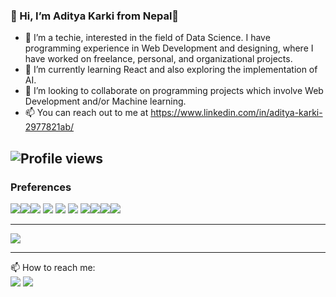 ### 👋 Hi, I’m Aditya Karki from Nepal👋

- 👀 I’m a techie, interested in the field of Data Science. I have programming experience in Web Development and designing, where I have worked on freelance, personal, and organizational projects.
- 🌱 I’m currently learning React and also exploring the implementation of AI.
- 💞️ I’m looking to collaborate on programming projects which involve Web Development and/or Machine learning.
- 📫 You can reach out to me at https://www.linkedin.com/in/aditya-karki-2977821ab/

![Profile views](https://gpvc.arturio.dev/KarkiAdit) 
---

### Preferences

<img src="https://img.shields.io/badge/Python-14354C?style=for-the-badge&logo=python&logoColor=white"><img src="https://img.shields.io/badge/numpy%20-%23013243.svg?&style=for-the-badge&logo=numpy&logoColor=white" /><img src="https://img.shields.io/badge/HTML5-E34F26?style=for-the-badge&logo=html5&logoColor=white"> <img src="https://img.shields.io/badge/CSS3-1572B6?style=for-the-badge&logo=css3&logoColor=white"> <img src="https://img.shields.io/badge/JavaScript-323330?style=for-the-badge&logo=javascript&logoColor=F7DF1E"> <img src="https://img.shields.io/badge/Bootstrap-563D7C?style=for-the-badge&logo=bootstrap&logoColor=white"> <img src="https://img.shields.io/badge/c++%20-%2300599C.svg?&style=for-the-badge&logo=c%2B%2B&ogoColor=white"/><img src="https://img.shields.io/badge/flask%20-%23430098.svg?&style=for-the-badge&logo=flask&logoColor=white"/><img src="https://img.shields.io/badge/Jupyter-F37626.svg?&style=for-the-badge&logo=Jupyter&logoColor=white"><img src="https://img.shields.io/badge/heroku%20-%23430098.svg?&style=for-the-badge&logo=heroku&logoColor=white"/>

---

<img src="https://github-readme-stats.vercel.app/api?username=KarkiAdit&&show_icons=true&title_color=ffffff&icon_color=bb2acf&text_color=daf7dc&bg_color=151515">

---

📫 How to reach me:<br>
[<img src="https://img.shields.io/badge/LinkedIn-0077B5?style=for-the-badge&logo=linkedin&logoColor=white">](https://www.linkedin.com/in/aditya-karki-2977821ab/) [<img src="https://img.shields.io/badge/Facebook-1877F2?style=for-the-badge&logo=facebook&logoColor=white">](https://www.facebook.com/asAdityakarki/)
